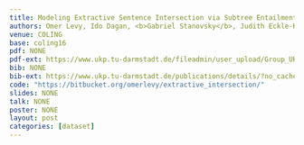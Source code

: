 ```yaml
---
title: Modeling Extractive Sentence Intersection via Subtree Entailment 
authors: Omer Levy, Ido Dagan, <b>Gabriel Stanovsky</b>, Judith Eckle-Kohler, Iryna Gurevych
venue: COLING
base: coling16
pdf: NONE
pdf-ext: https://www.ukp.tu-darmstadt.de/fileadmin/user_upload/Group_UKP/publikationen/2016/2016_COLING_intersection_cameraReady.pdf
bib: NONE
bib-ext: https://www.ukp.tu-darmstadt.de/publications/details/?no_cache=1&tx_bibtex_pi1%5Bpub_id%5D=TUD-CS-2016-1448&type=99&tx_bibtex_pi1%5Bbibtex%5D=yes
code: "https://bitbucket.org/omerlevy/extractive_intersection/"
slides: NONE
talk: NONE
poster: NONE
layout: post
categories: [dataset]
---
```

